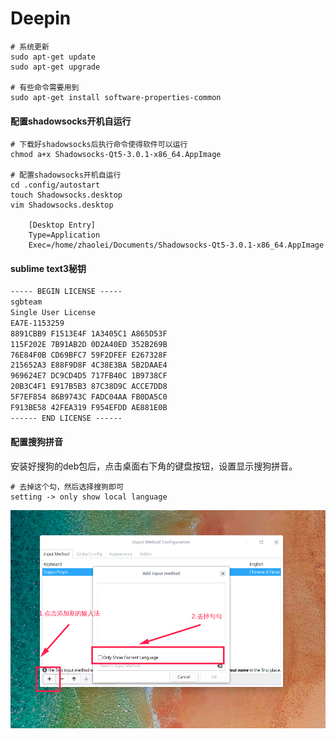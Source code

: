 # Deepin

```shell
# 系统更新
sudo apt-get update
sudo apt-get upgrade

# 有些命令需要用到
sudo apt-get install software-properties-common
```

#### 配置shadowsocks开机自运行

```shell
# 下载好shadowsocks后执行命令使得软件可以运行
chmod a+x Shadowsocks-Qt5-3.0.1-x86_64.AppImage

# 配置shadowsocks开机自运行
cd .config/autostart
touch Shadowsocks.desktop
vim Shadowsocks.desktop

	[Desktop Entry]
	Type=Application
	Exec=/home/zhaolei/Documents/Shadowsocks-Qt5-3.0.1-x86_64.AppImage
```

#### sublime text3秘钥

```txt
----- BEGIN LICENSE -----
sgbteam
Single User License
EA7E-1153259
8891CBB9 F1513E4F 1A3405C1 A865D53F
115F202E 7B91AB2D 0D2A40ED 352B269B
76E84F0B CD69BFC7 59F2DFEF E267328F
215652A3 E88F9D8F 4C38E3BA 5B2DAAE4
969624E7 DC9CD4D5 717FB40C 1B9738CF
20B3C4F1 E917B5B3 87C38D9C ACCE7DD8
5F7EF854 86B9743C FADC04AA FB0DA5C0
F913BE58 42FEA319 F954EFDD AE881E0B
------ END LICENSE ------
```

#### 配置搜狗拼音

安装好搜狗的deb包后，点击桌面右下角的键盘按钮，设置显示搜狗拼音。

```shell
# 去掉这个勾，然后选择搜狗即可
setting -> only show local language
```

![](./设置搜狗输入法.png)